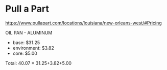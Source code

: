 # Pull a Part
https://www.pullapart.com/locations/louisiana/new-orleans-west/#Pricing

OIL PAN - ALUMINUM
- base: $31.25
- environment: $3.82
- core: $5.00

Total: 40.07 = 31.25+3.82+5.00
